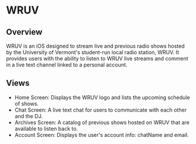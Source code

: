 # WRUV

## Overview
WRUV is an iOS designed to stream live and previous radio shows hosted by the University of Vermont's student-run local radio station, WRUV. It provides users with the ability to listen to WRUV live streams and comment in a live text channel linked to a personal account.

## Views
- Home Screen: Displays the WRUV logo and lists the upcoming schedule of shows.
- Chat Screen: A live text chat for users to communicate with each other and the DJ.
- Archives Screen: A catalog of previous shows hosted on WRUV that are available to listen back to.
- Account Screen: Displays the user's account info: chatName and email.
